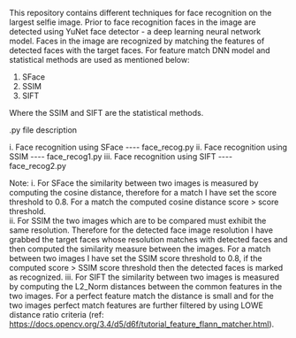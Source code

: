 This repository contains different techniques for face recognition on the largest selfie image. Prior to face recognition faces in the image are detected using YuNet face detector - a deep
learning neural network model. Faces in the image are recognized by matching the features of detected faces with the target faces. For feature match DNN model and statistical methods are used 
as mentioned below:

1. SFace
2. SSIM
3. SIFT

Where the SSIM and SIFT are the statistical methods.

.py file description

i.   Face recognition using SFace  ----  face_recog.py
ii.  Face recognition using SSIM   ----  face_recog1.py
iii. Face recognition using SIFT   ----  face_recog2.py


Note: 
      i.    For SFace the similarity between two images is measured by computing the cosine distance, therefore for a match I have set the score threshold to 0.8. For a match the computed cosine 
            distance score > score threshold.  
      ii.   For SSIM the two images which are to be compared must exhibit the same resolution. Therefore for the detected face image resolution I have grabbed the target faces whose resolution 
            matches with detected faces and then computed the similarity measure between the images. For a match between two images I have set the SSIM score threshold to 0.8, if the computed score 
            > SSIM score threshold then the detected faces is marked as recognized.
      iii.  For SIFT the similarity between two images is measured by computing the L2_Norm distances between the common features in the two images. For a perfect feature match the distance is 
            small and for the two images perfect match features are further filtered by using LOWE distance ratio criteria (ref: https://docs.opencv.org/3.4/d5/d6f/tutorial_feature_flann_matcher.html).
            
      
